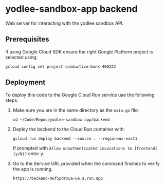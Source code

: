 # yodlee-sandbox-app backend
Web server for interacting with the yodlee sandbox API.
## Prerequisites
If using Google Cloud SDK ensure the right Google Platform project is selected using:
```
gcloud config set project conductive-bank-400222
```
## Deployment
To deploy this code to the Google Cloud Run service use the following steps:
1. Make sure you are in the same directory as the `main.go` file:
    ```
    cd ~/Code/Repos/yodlee-sandbox-app/backend
    ```
2. Deploy the backend to the Cloud Run container with:
    ```
    gcloud run deploy backend --source . --region=us-east1
    ```
    <p>If prompted with <code>Allow unauthenticated invocations to [frontend] (y/N)?</code> enter <kbd>y</kbd>.</p>

3. Go to the Service URL provided when the command finishes to verify the app is running.
    ```
    https://backend-m6f5pdrxua-ue.a.run.app
    ```